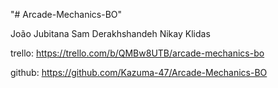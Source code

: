 "# Arcade-Mechanics-BO" 

João Jubitana
Sam Derakhshandeh
Nikay Klidas

trello: https://trello.com/b/QMBw8UTB/arcade-mechanics-bo 

github: https://github.com/Kazuma-47/Arcade-Mechanics-BO 